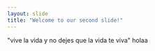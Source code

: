 ```yaml
---
layout: slide
title: "Welcome to our second slide!"
---
```

"vive la vida y no dejes que la vida te viva"
holaa
